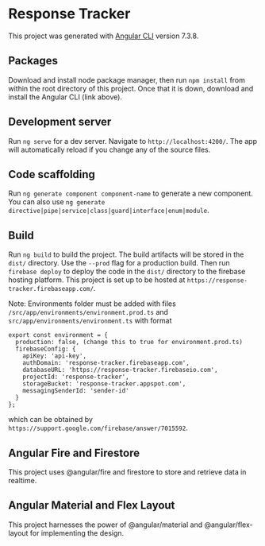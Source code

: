 # Response Tracker

This project was generated with [Angular CLI](https://github.com/angular/angular-cli) version 7.3.8.

## Packages

Download and install node package manager, then run `npm install` from within the root directory of this project. Once that it is down, download and install the Angular CLI (link above).

## Development server

Run `ng serve` for a dev server. Navigate to `http://localhost:4200/`. The app will automatically reload if you change any of the source files.

## Code scaffolding

Run `ng generate component component-name` to generate a new component. You can also use `ng generate directive|pipe|service|class|guard|interface|enum|module`.

## Build

Run `ng build` to build the project. The build artifacts will be stored in the `dist/` directory. Use the `--prod` flag for a production build. Then run `firebase deploy` to deploy the code in the `dist/` directory to the firebase hosting platform. This project is set up to be hosted at `https://response-tracker.firebaseapp.com/`.

Note: Environments folder must be added with files `/src/app/environments/environment.prod.ts` and `src/app/environments/environment.ts` with format
```
export const environment = {
  production: false, (change this to true for environment.prod.ts)
  firebaseConfig: {
    apiKey: 'api-key',
    authDomain: 'response-tracker.firebaseapp.com',
    databaseURL: 'https://response-tracker.firebaseio.com',
    projectId: 'response-tracker',
    storageBucket: 'response-tracker.appspot.com',
    messagingSenderId: 'sender-id'
  }
};
```
which can be obtained by `https://support.google.com/firebase/answer/7015592`.

## Angular Fire and Firestore

This project uses @angular/fire and firestore to store and retrieve data in realtime.

## Angular Material and Flex Layout

This project harnesses the power of @angular/material and @angular/flex-layout for implementing the design.
